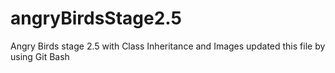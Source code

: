 # angryBirdsStage2.5
Angry Birds stage 2.5 with Class Inheritance and Images
updated this file by using Git Bash